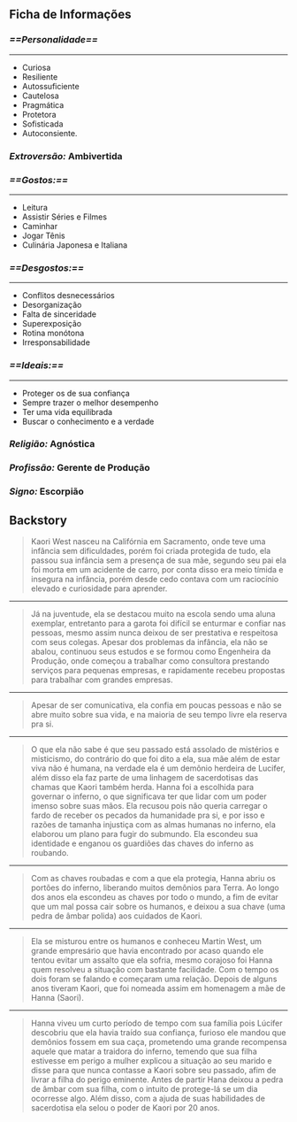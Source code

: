 ## Ficha de Informações

### ***==Personalidade==*** 
--- 
* Curiosa 
* Resiliente 
* Autossuficiente 
* Cautelosa 
* Pragmática 
* Protetora 
* Sofisticada 
* Autoconsiente.

### ***Extroversão:*** Ambivertida

### ***==Gostos:==*** 
--- 
* Leitura
* Assistir Séries e Filmes 
* Caminhar 
* Jogar Tênis 
* Culinária Japonesa e Italiana

### ***==Desgostos:==*** 
---
* Conflitos desnecessários 
* Desorganização 
* Falta de sinceridade 
* Superexposição 
* Rotina monótona 
* Irresponsabilidade

### ***==Ideais:==*** 
---
* Proteger os de sua confiança
* Sempre trazer o melhor desempenho
* Ter uma vida equilibrada
* Buscar o conhecimento e a verdade

### ***Religião:*** Agnóstica
### ***Profissão:*** Gerente de Produção 

### ***Signo:*** Escorpião

## Backstory

> Kaori West nasceu na Califórnia em Sacramento, onde teve uma infância sem dificuldades, porém foi criada protegida de tudo, ela passou sua infância sem a presença de sua mãe, segundo seu pai ela foi morta em um acidente de carro, por conta disso era meio tímida e insegura na infância, porém desde cedo contava com um raciocínio elevado e curiosidade para aprender.
---
> Já na juventude, ela se destacou muito na escola sendo uma aluna exemplar, entretanto para a garota foi difícil se enturmar e confiar nas pessoas, mesmo assim nunca deixou de ser prestativa e respeitosa com seus colegas. Apesar dos problemas da infância, ela não se abalou, continuou seus estudos e se formou como Engenheira da Produção, onde começou a trabalhar como consultora prestando serviços para pequenas empresas, e rapidamente recebeu propostas para trabalhar com grandes empresas.
--- 
> Apesar de ser comunicativa, ela confia em poucas pessoas e não se abre muito sobre sua vida, e na maioria de seu tempo livre ela reserva pra si.
--- 
> O que ela não sabe é que seu passado está assolado de mistérios e misticismo, do contrário do que foi dito a ela, sua mãe além de estar viva não é humana, na verdade ela é um demônio herdeira de Lucifer, além disso ela faz parte de uma linhagem de sacerdotisas das chamas que Kaori também herda. Hanna foi a escolhida para governar o inferno, o que significava ter que lidar com um poder imenso sobre suas mãos. Ela recusou pois não queria carregar o fardo de receber os pecados da humanidade pra si, e por isso e razões de tamanha injustiça com as almas humanas no inferno, ela elaborou um plano para fugir do submundo. Ela escondeu sua identidade e enganou os guardiões das chaves do inferno as roubando.
---
> Com as chaves roubadas e com a que ela protegia, Hanna abriu os portões do inferno, liberando muitos demônios para Terra. Ao longo dos anos ela escondeu as chaves por todo o mundo, a fim de evitar que um mal possa cair sobre os humanos, e deixou a sua chave (uma pedra de âmbar polida) aos cuidados de Kaori.
---
> Ela se misturou entre os humanos e conheceu Martin West, um grande empresário que havia encontrado por acaso quando ele tentou evitar um assalto que ela sofria, mesmo corajoso foi Hanna quem resolveu a situação com bastante facilidade. Com o tempo os dois foram se falando e começaram uma relação. Depois de alguns anos tiveram Kaori, que foi nomeada assim em homenagem a mãe de Hanna (Saori).
---
> Hanna viveu um curto período de tempo com sua família pois Lúcifer descobriu que ela havia traído sua confiança, furioso ele mandou que demônios fossem em sua caça, prometendo uma grande recompensa aquele que matar a traidora do inferno, temendo que sua filha estivesse em perigo a mulher explicou a situação ao seu marido e disse para que nunca contasse a Kaori sobre seu passado, afim de livrar a filha do perigo eminente. Antes de partir Hana deixou a pedra de âmbar com sua filha, com o intuito de protege-lá se um dia ocorresse algo. Além disso, com a ajuda de suas habilidades de sacerdotisa ela selou o poder de Kaori por 20 anos.


